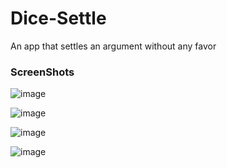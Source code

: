 # Dice-Settle
 An app that settles an argument without any favor


### ScreenShots

![image](https://user-images.githubusercontent.com/86944476/125829562-e0cf0bbf-4ee1-4d86-a81d-22ed36ec33df.png)

![image](https://user-images.githubusercontent.com/86944476/125829895-6818e2a9-dd08-483d-bafd-3d2ec1c64bdc.png)

![image](https://user-images.githubusercontent.com/86944476/125829951-8da6f0a8-b394-4eec-a732-f51c6254cd08.png)

![image](https://user-images.githubusercontent.com/86944476/125829983-9a7a5584-ee56-48c6-861d-879d6ff17400.png)

